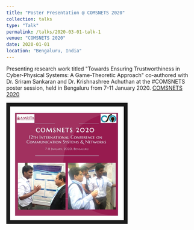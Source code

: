 ```yaml
---
title: "Poster Presentation @ COMSNETS 2020"
collection: talks
type: "Talk"
permalink: /talks/2020-03-01-talk-1
venue: "COMSNETS 2020"
date: 2020-01-01
location: "Bengaluru, India"
---
```

Presenting research work titled "Towards Ensuring Trustworthiness in Cyber-Physical Systems: A Game-Theoretic Approach" co-authored with Dr. Sriram Sankaran and Dr. Krishnashree Achuthan at the #COMSNETS poster session, held in Bengaluru from 7-11 January 2020.
[COMSNETS 2020](https://github.com/jithsg/jithsg.github.io/blob/master/images/82184495_1288594494662504_1513818879116181504_n.jpg)

<img width="60%" height="60%" src="images/82184495_1288594494662504_1513818879116181504_n.jpg" 
alt="IMAGE ALT TEXT HERE" width="700" height="180" border="10" />